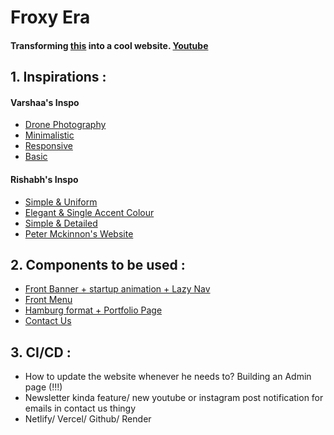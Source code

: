 # Froxy Era 
#### Transforming [this](https://linkfly.to/froxyera) into a cool website. [Youtube](https://www.youtube.com/@FroxyEra)

## 1. Inspirations :

#### Varshaa's Inspo 
- [Drone Photography](https://www.wix.com/website-template/view/html/1947?originUrl=https%3A%2F%2Fwww.wix.com%2Fwebsite%2Ftemplates%2Fhtml%2Fphotography&tpClick=view_button&esi=772f8135-44fc-4c85-bb50-468ba4f36cba)
- [Minimalistic](https://www.vicepichitphan.com/)
- [Responsive](https://www.fishluo.com/)
- [Basic](https://www.lisamicheleburns.com/)

#### Rishabh's Inspo
- [Simple & Uniform](https://dribbble.com/shots/23291447-Creacy-Photography-Agency-Landing-Page)
- [Elegant & Single Accent Colour](https://dribbble.com/shots/23446738-Frameup-Photographer-Portfolio-Landing-Page-Website)
- [Simple & Detailed](https://fyzlight.ru/)
- [Peter Mckinnon's Website](https://www.petermckinnon.com/)

## 2. Components to be used :
- [Front Banner + startup animation + Lazy Nav](https://www.vicepichitphan.com/)
- [Front Menu](https://www.fishluo.com/)
- [Hamburg format + Portfolio Page](https://fyzlight.ru/)
- [Contact Us](https://www.lisamicheleburns.com/contact)

## 3. CI/CD :
- How to update the website whenever he needs to? Building an Admin page (!!!)
- Newsletter kinda feature/ new youtube or instagram post notification for emails in contact us thingy
- Netlify/ Vercel/ Github/ Render
